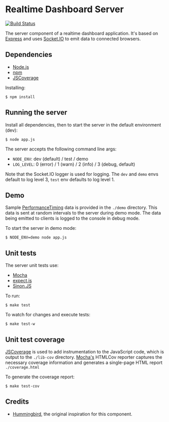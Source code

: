 # Realtime Dashboard Server

[![Build Status](https://travis-ci.org/tanem/realtime-dashboard-server.png?branch=master)](https://travis-ci.org/tanem/realtime-dashboard-server)

The server component of a realtime dashboard application. It's based on [Express](http://expressjs.com/) and uses [Socket.IO](http://socket.io/) to emit data to connected browsers.

## Dependencies

 * [Node.js](http://nodejs.org/)
 * [npm](https://npmjs.org/)
 * [JSCoverage](http://siliconforks.com/jscoverage/)
 
Installing:

    $ npm install

## Running the server

Install all dependencies, then to start the server in the default environment (dev):

    $ node app.js

The server accepts the following command line args:

 * `NODE_ENV`: dev (default) / test / demo
 * `LOG_LEVEL`: 0 (error) / 1 (warn) / 2 (info) / 3 (debug, default)

Note that the Socket.IO logger is used for logging. The `dev` and `demo` envs default to log level 3, `test` env defaults to log level 1.

## Demo

Sample [PerformanceTiming](https://dvcs.w3.org/hg/webperf/raw-file/tip/specs/NavigationTiming/Overview.html) data is provided in the `./demo` directory. This data is sent at random intervals to the server during demo mode. The data being emitted to clients is logged to the console in debug mode.

To start the server in demo mode:

    $ NODE_ENV=demo node app.js

## Unit tests

The server unit tests use:

 * [Mocha](http://visionmedia.github.io/mocha/)
 * [expect.js](https://github.com/LearnBoost/expect.js)
 * [Sinon.JS](http://sinonjs.org/)

To run:

    $ make test

To watch for changes and execute tests:

    $ make test-w

## Unit test coverage

[JSCoverage](http://siliconforks.com/jscoverage/) is used to add instrumentation to the JavaScript code, which is output to the `./lib-cov` directory. [Mocha's](http://visionmedia.github.io/mocha/) HTMLCov reporter captures the necessary coverage information and generates a single-page HTML report `./coverage.html`

To generate the coverage report:

    $ make test-cov
    
## Credits

 * [Hummingbird](http://hummingbirdstats.com/), the original inspiration for this component.
